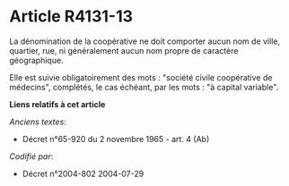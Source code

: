 # Article R4131-13

La dénomination de la coopérative ne doit comporter aucun nom de ville, quartier, rue, ni généralement aucun nom propre de
caractère géographique.

Elle est suivie obligatoirement des mots : "société civile coopérative de médecins", complétés, le cas échéant, par les
mots : "à capital variable".

**Liens relatifs à cet article**

_Anciens textes_:

  - Décret n°65-920 du 2 novembre 1965 - art. 4 (Ab)

_Codifié par_:

  - Décret n°2004-802 2004-07-29
